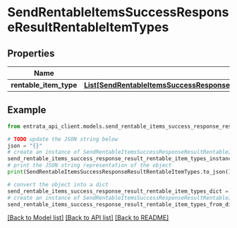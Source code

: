 # SendRentableItemsSuccessResponseResultRentableItemTypes


## Properties

Name | Type | Description | Notes
------------ | ------------- | ------------- | -------------
**rentable_item_type** | [**List[SendRentableItemsSuccessResponseResultRentableItemTypesRentableItemTypeInner]**](SendRentableItemsSuccessResponseResultRentableItemTypesRentableItemTypeInner.md) |  | 

## Example

```python
from entrata_api_client.models.send_rentable_items_success_response_result_rentable_item_types import SendRentableItemsSuccessResponseResultRentableItemTypes

# TODO update the JSON string below
json = "{}"
# create an instance of SendRentableItemsSuccessResponseResultRentableItemTypes from a JSON string
send_rentable_items_success_response_result_rentable_item_types_instance = SendRentableItemsSuccessResponseResultRentableItemTypes.from_json(json)
# print the JSON string representation of the object
print(SendRentableItemsSuccessResponseResultRentableItemTypes.to_json())

# convert the object into a dict
send_rentable_items_success_response_result_rentable_item_types_dict = send_rentable_items_success_response_result_rentable_item_types_instance.to_dict()
# create an instance of SendRentableItemsSuccessResponseResultRentableItemTypes from a dict
send_rentable_items_success_response_result_rentable_item_types_from_dict = SendRentableItemsSuccessResponseResultRentableItemTypes.from_dict(send_rentable_items_success_response_result_rentable_item_types_dict)
```
[[Back to Model list]](../README.md#documentation-for-models) [[Back to API list]](../README.md#documentation-for-api-endpoints) [[Back to README]](../README.md)


